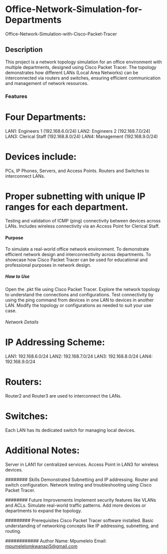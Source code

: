 # Office-Network-Simulation-for-Departments
Office-Network-Simulation-with-Cisco-Packet-Tracer

## Description
This project is a network topology simulation for an office environment with multiple departments, designed using Cisco Packet Tracer. The topology demonstrates how different LANs (Local Area Networks) can be interconnected via routers and switches, ensuring efficient communication and management of network resources.

### Features
# Four Departments:
LAN1: Engineers 1 (192.168.6.0/24)
LAN2: Engineers 2 (192.168.7.0/24)
LAN3: Clerical Staff (192.168.8.0/24)
LAN4: Management (192.168.9.0/24)
# Devices include:
PCs, IP Phones, Servers, and Access Points.
Routers and Switches to interconnect LANs.
# Proper subnetting with unique IP ranges for each department.
Testing and validation of ICMP (ping) connectivity between devices across LANs.
Includes wireless connectivity via an Access Point for Clerical Staff.

#### Purpose
To simulate a real-world office network environment.
To demonstrate efficient network design and interconnectivity across departments.
To showcase how Cisco Packet Tracer can be used for educational and professional purposes in network design.

##### How to Use
Open the .pkt file using Cisco Packet Tracer.
Explore the network topology to understand the connections and configurations.
Test connectivity by using the ping command from devices in one LAN to devices in another LAN.
Modify the topology or configurations as needed to suit your use case.

###### Network Details
# IP Addressing Scheme:
LAN1: 192.168.6.0/24
LAN2: 192.168.7.0/24
LAN3: 192.168.8.0/24
LAN4: 192.168.9.0/24
# Routers:
Router2 and Router3 are used to interconnect the LANs.
# Switches:
Each LAN has its dedicated switch for managing local devices.
# Additional Notes:
Server in LAN1 for centralized services.
Access Point in LAN3 for wireless devices.

######## Skills Demonstrated
Subnetting and IP addressing.
Router and switch configuration.
Network testing and troubleshooting using Cisco Packet Tracer.

######## Future Improvements
Implement security features like VLANs and ACLs.
Simulate real-world traffic patterns.
Add more devices or departments to expand the topology.

######### Prerequisites
Cisco Packet Tracer software installed.
Basic understanding of networking concepts like IP addressing, subnetting, and routing.

############ Author
Name: Mpumelelo
Email: mpumelelomkwanazi5@gmail.com

